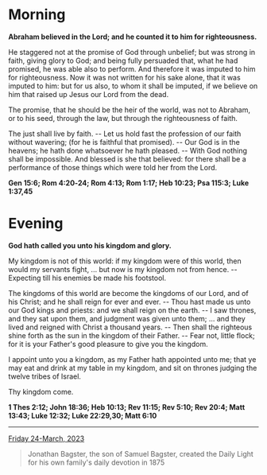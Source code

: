 # Morning

**Abraham believed in the Lord; and he counted it to him for righteousness.**
 
He staggered not at the promise of God through unbelief; but was strong in faith, giving glory to God; and being fully persuaded that, what he had promised, he was able also to perform. And therefore it was imputed to him for righteousness. Now it was not written for his sake alone, that it was imputed to him: but for us also, to whom it shall be imputed, if we believe on him that raised up Jesus our Lord from the dead.
 
The promise, that he should be the heir of the world, was not to Abraham, or to his seed, through the law, but through the righteousness of faith.
 
The just shall live by faith. -- Let us hold fast the profession of our faith without wavering; (for he is faithful that promised). -- Our God is in the heavens; he hath done whatsoever he hath pleased. -- With God nothing shall be impossible. And blessed is she that believed: for there shall be a performance of those things which were told her from the Lord.  

**Gen 15:6; Rom 4:20‑24; Rom 4:13; Rom 1:17; Heb 10:23; Psa 115:3; Luke 1:37,45**

# Evening

**God hath called you unto his kingdom and glory.**
 
My kingdom is not of this world: if my kingdom were of this world, then would my servants fight, ... but now is my kingdom not from hence. -- Expecting till his enemies be made his footstool.
 
The kingdoms of this world are become the kingdoms of our Lord, and of his Christ; and he shall reign for ever and ever. -- Thou hast made us unto our God kings and priests: and we shall reign on the earth. -- I saw thrones, and they sat upon them, and judgment was given unto them; ... and they lived and reigned with Christ a thousand years. -- Then shall the righteous shine forth as the sun in the kingdom of their Father. -- Fear not, little flock; for it is your Father's good pleasure to give you the kingdom.
 
I appoint unto you a kingdom, as my Father hath appointed unto me; that ye may eat and drink at my table in my kingdom, and sit on thrones judging the twelve tribes of Israel.
 
Thy kingdom come.  

**1 Thes 2:12; John 18:36; Heb 10:13; Rev 11:15; Rev 5:10; Rev 20:4; Matt 13:43; Luke 12:32; Luke 22:29,30; Matt 6:10**

---

[Friday 24-March, 2023](https://t.me/s/daily_light)

> Jonathan Bagster, the son of Samuel Bagster, created the Daily Light for his own family's daily devotion in 1875

